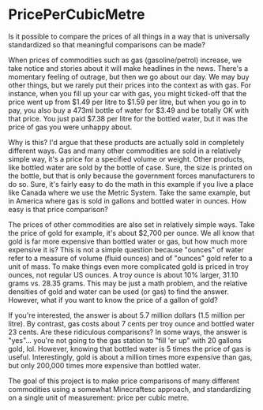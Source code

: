 # PricePerCubicMetre

Is it possible to compare the prices of all things in a way that is universally standardized so that meaningful comparisons can be made?

When prices of commodities such as gas (gasoline/petrol) increase, we take notice and stories about it will make headlines in the news. There's a momentary feeling of outrage, but then we go about our day. We may buy other things, but we rarely put their prices into the context as with gas. For instance, when you fill up your car with gas, you might ticked-off that the price went up from $1.49 per litre to $1.59 per litre, but when you go in to pay, you also buy a 473ml bottle of water for $3.49 and be totally OK with that price. You just paid $7.38 per litre for the bottled water, but it was the price of gas you were unhappy about.

 Why is this? I'd argue that these products are actually sold in completely different ways. Gas and many other commodities are sold in a relatively simple way, it's a price for a specified volume or weight. Other products, like bottled water are sold by the bottle of case. Sure, the size is printed on the bottle, but that is only because the government forces manufacturers to do so. Sure, it's fairly easy to do the math in this example if you live a place like Canada where we use the Metric System. Take the same example, but in America where gas is sold in gallons and bottled water in ounces. How easy is that price comparison? 

The prices of other commodities are also set in relatively simple ways. Take the price of gold for example, it's about $2,700 per ounce. We all know that gold is far more expensive than bottled water or gas, but how much more expensive it is? This is not a simple question because "ounces" of water refer to a measure of volume (fluid ounces) and of "ounces" gold refer to a unit of mass. To make things even more complicated gold is priced in troy ounces, not regular US ounces. A troy ounce is about 10% larger, 31.10 grams vs. 28.35 grams. This may be just a math problem, and the relative densities of gold and water can be used (or gas) to find the answer. However, what if you want to know the price of a gallon of gold?

If you're interested, the answer is about 5.7 million dollars (1.5 million per litre). By contrast, gas costs about 7 cents per troy ounce and bottled water 23 cents. Are these ridiculous comparisons? In some ways, the answer is "yes"... you're not going to the gas station to "fill 'er up" with 20 gallons gold, lol. However, knowing that bottled water is 5 times the price of gas is useful. Interestingly, gold is about a million times more expensive than gas, but only 200,000 times more expensive than bottled water.

The goal of this project is to make price comparisons of many different commodities using a somewhat Minecraftesc approach, and standardizing on a single unit of measurement: price per cubic metre.
